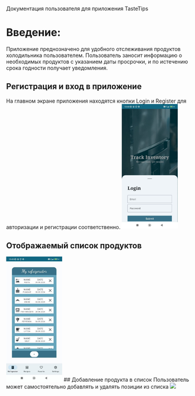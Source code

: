 Документация пользователя для приложения TasteTips
# Введение:
Приложение преднозначено для удобного отслеживания продуктов холодильника пользователем. Пользователь заносит информацию о необходимых продуктов с указанием даты просрочки, и по истечению срока годности получает уведомления.
## Регистрация и вход в приложение
На главном экране приложения находятся кнопки Login и Register для авторизации и регистрации соответственно.
<img src="images/login_screen.jpg" width="30%"/>
## Отображаемый список продуктов
<img src="images/refrigerator_screen.jpg" width="30%"/>
## Добавление продукта в список
Пользователь может самостоятельно добавлять и удалять позиции из списка
<img src="images/Screenshot_11.jpg"/>
